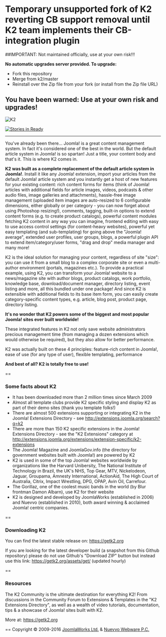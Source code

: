 # Temporary unsupported fork of K2 reverting CB support removal until K2 team implements their CB-integration plugin

##IMPORTANT: Not maintained officially, use at your own risk!!!

**No automatic upgrades server provided. To upgrade:**
* Fork this repository
* Merge from k2/master
* Reinstall over the Zip file from your fork (or install from the Zip file URL)

## You have been warned: Use at your own risk and upgrades!

![K2](https://getk2.org/assets/files/logo/k2_logo.png)

[![Stories in Ready](https://badge.waffle.io/getk2/k2.png?label=ready&title=Ready)](https://waffle.io/getk2/k2)
***

You've already been there... Joomla! is a great content management system. In fact it's considered one of the best in the world. But the default article system in Joomla! is so spartan! Just a title, your content body and that's it. This is where K2 comes in.

**K2 was built as a complete replacement of the default article system in Joomla!**. Install it like any Joomla! extension, import your articles from the default Joomla! article system and you instantly get a host of new features for your existing content: rich content forms for items (think of Joomla! articles with additional fields for article images, videos, podcasts & other audio files, image galleries and attachments), hassle-free image management (uploaded item images are auto-resized to 6 configurable dimensions, either globally or per category - you can now forget about using Photoshop resizing!), comments, tagging, built-in options to extend content forms (e.g. to create product catalogs), powerful content modules fetching K2 content in any way you can imagine, frontend editing with easy to use access control settings (for content-heavy websites), powerful yet easy templating (and sub-templating) for going above the "Joomla! average", extended user profiles, user groups, blogs, a powerful plugin API to extend item/category/user forms, "drag and drop" media manager and many more!

K2 is the ideal solution for managing your content, regardless of site "size": you can use it from a small blog to a complex corporate site or even a multi-author environment (portals, magazines etc.). To provide a practical example, using K2, you can transform your Joomla! website to a news/magazine site with author blogs, product catalogs, work portfolio, knowledge base, download/document manager, directory listing, event listing and more, all this bundled under one package! And since K2 is extensible with additional fields to its base item form, you can easily create category-specific content types, e.g. article, blog post, product page, directory listing.

**It's no wonder that K2 powers some of the biggest and most popular Joomla! sites ever built worldwide!**

These integrated features in K2 not only save website administrators precious management time (from managing a dozen extensions which would otherwise be required), but they also allow for better performance.

K2 was actually built on these 4 principles: feature-rich content in Joomla!, ease of use (for any type of user), flexible templating, performance

**And best of all? K2 is totally free to use!**


==
### Some facts about K2
* It has been downloaded more than 2 million times since March 2009
* Almost all template clubs provide K2 specific styling and display K2 as part of their demo sites (thank you template folks!)
* There are almost 500 extensions supporting or integrating K2 in the Joomla! Extensions Directory - see http://extensions.joomla.org/search?q=k2
* There are more than 150 K2 specific extensions in the Joomla! Extensions Directory - see the "K2 Extensions" category at http://extensions.joomla.org/extensions/extension-specific/k2-extensions
* The Joomla! Magazine and JoomlaGov.info (the directory for government websites built with Joomla!) are powered by K2
* K2 is used in some of the top Joomla! websites worldwide by organizations like the Harvard Unibersity, The National Institute of Technology in Brazil, the UK's NHS, Top Gear, MTV, Nickelodeon, Jaguar, Groupama, Amnesty International, ActionAid, The High Court of Australia, Citrix, Impact Wrestling, DPG, OPAP, Avin Oil, Carrefour.
* The Gorillaz, one of the coolest music bands in the world (by Blur frontman Damon Albarn), use K2 for their website
* K2 is designed and developed by JoomlaWorks (established in 2006) and Nuevvo (established in 2010), both award winning & acclaimed Joomla! centric companies. 


==
### Downloading K2
You can find the latest stable release on: https://getk2.org

If you are looking for the latest developer build (a snapshot from this Github repository) please do not use Github's "Download ZIP" button but instead use this link: https://getk2.org/assets/get/ (updated hourly)


==
### Resources
The K2 Community is the ultimate destination for everything K2! From discussions in the Community Forum to Extensions & Templates in the "K2 Extensions Directory", as well as a wealth of video tutorials, documentation, tips & a showcase of Joomla! sites built with K2.

More at: https://getk2.org


==
Copyright &copy; 2009-2016 [JoomlaWorks Ltd.](http://www.joomlaworks.net) & [Nuevvo Webware P.C.](http://nuevvo.com)
